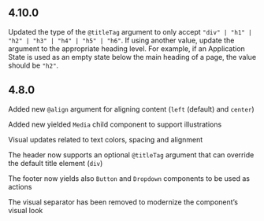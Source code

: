 ## 4.10.0

Updated the type of the `@titleTag` argument to only accept `"div" | "h1" | "h2" | "h3" | "h4" | "h5" | "h6"`. If using another value, update the argument to the appropriate heading level. For example, if an Application State is used as an empty state below the main heading of a page, the value should be `"h2"`.

## 4.8.0

Added new `@align` argument for aligning content (`left` (default) and `center`)

Added new yielded `Media` child component to support illustrations

Visual updates related to text colors, spacing and alignment

The header now supports an optional `@titleTag` argument that can override the default title element (`div`)

The footer now yields also `Button` and `Dropdown` components to be used as actions

The visual separator has been removed to modernize the component’s visual look
